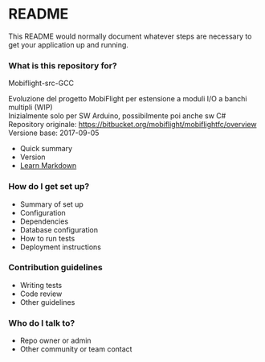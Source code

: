# README #

This README would normally document whatever steps are necessary to get your application up and running.

### What is this repository for? ###

Mobiflight-src-GCC

Evoluzione del progetto MobiFlight per estensione a moduli I/O a banchi multipli (WIP)  
Inizialmente solo per SW Arduino, possibilmente poi anche sw C#  
Repository originale:   https://bitbucket.org/mobiflight/mobiflightfc/overview  
Versione base:          2017-09-05  
* Quick summary
* Version
* [Learn Markdown](https://bitbucket.org/tutorials/markdowndemo)

### How do I get set up? ###

* Summary of set up
* Configuration
* Dependencies
* Database configuration
* How to run tests
* Deployment instructions

### Contribution guidelines ###

* Writing tests
* Code review
* Other guidelines

### Who do I talk to? ###

* Repo owner or admin
* Other community or team contact